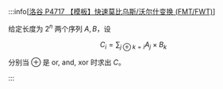 :::info[[洛谷 P4717 【模板】快速莫比乌斯/沃尔什变换 (FMT/FWT)](https://www.luogu.com.cn/problem/P4717)]

给定长度为 $2^n$ 两个序列 $A,B$，设 

$$
C_i=\sum_{j\oplus k = i}A_j \times B_k
$$

分别当 $\oplus$ 是 or, and, xor 时求出 $C$。

:::
